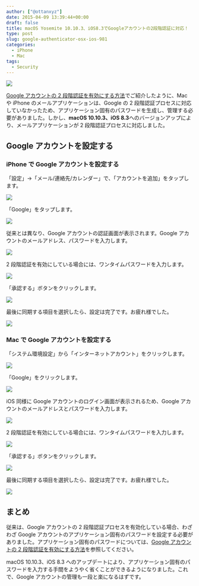 ```yaml
---
author: ["@ottanxyz"]
date: 2015-04-09 13:39:44+00:00
draft: false
title: macOS Yosemite 10.10.3、iOS8.3でGoogleアカウントの2段階認証に対応！
type: post
slug: google-authenticator-osx-ios-981
categories:
  - iPhone
  - Mac
tags:
  - Security
---
```


![](/uploads/2015/04/150409-55267e6777a06.jpg)

[Google アカウントの 2 段階認証を有効にする方法](/posts/2015/04/google-two-step-authentication-890/)でご紹介したように、Mac や iPhone のメールアプリケーションは、Google の 2 段階認証プロセスに対応していなかったため、アプリケーション固有のパスワードを生成し、管理する必要がありました。しかし、**macOS 10.10.3、iOS 8.3**へのバージョンアップにより、メールアプリケーションが 2 段階認証プロセスに対応しました。

## Google アカウントを設定する

### iPhone で Google アカウントを設定する

「設定」→「メール/連絡先/カレンダー」で、「アカウントを追加」をタップします。

![](/uploads/2015/04/150409-55267e6874365.png)

「Google」をタップします。

![](/uploads/2015/04/150409-55267e6ae7742.png)

従来とは異なり、Google アカウントの認証画面が表示されます。Google アカウントのメールアドレス、パスワードを入力します。

![](/uploads/2015/04/150409-55267e6fad5cb.png)

2 段階認証を有効にしている場合には、ワンタイムパスワードを入力します。

![](/uploads/2015/04/150409-55267e731ecb1.png)

「承認する」ボタンをクリックします。

![](/uploads/2015/04/150409-55267e764fa29.png)

最後に同期する項目を選択したら、設定は完了です。お疲れ様でした。

![](/uploads/2015/04/150409-5526815c6111e.png)

### Mac で Google アカウントを設定する

「システム環境設定」から「インターネットアカウント」をクリックします。

![](/uploads/2015/04/150409-55267e7a57f26.png)

「Google」をクリックします。

![](/uploads/2015/04/150409-55267e7ccb6e6.png)

iOS 同様に Google アカウントのログイン画面が表示されるため、Google アカウントのメールアドレスとパスワードを入力します。

![](/uploads/2015/04/150409-55267e7f2378a.png)

2 段階認証を有効にしている場合には、ワンタイムパスワードを入力します。

![](/uploads/2015/04/150409-55267e8236479.png)

「承認する」ボタンをクリックします。

![](/uploads/2015/04/150409-55267e8578356.png)

最後に同期する項目を選択したら、設定は完了です。お疲れ様でした。

![](/uploads/2015/04/150409-55267e88b2146.png)

## まとめ

従来は、Google アカウントの 2 段階認証プロセスを有効化している場合、わざわざ Google アカウントのアプリケーション固有のパスワードを設定する必要がありました。アプリケーション固有のパスワードについては、[Google アカウントの 2 段階認証を有効にする方法](/posts/2015/04/google-two-step-authentication-890/)を参照してください。

macOS 10.10.3、iOS 8.3 へのアップデートにより、アプリケーション固有のパスワードを入力する手間をようやく省くことができるようになりました。これで、Google アカウントの管理も一段と楽になるはずです。
